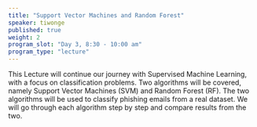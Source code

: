 ```yaml
---
title: "Support Vector Machines and Random Forest"
speaker: tiwonge
published: true
weight: 2
program_slot: "Day 3, 8:30 - 10:00 am"
program_type: "lecture"
---
```


This Lecture will continue our journey with Supervised Machine Learning, with a focus on classification problems. Two algorithms will be covered, namely Support Vector Machines (SVM) and Random Forest (RF). The two algorithms will be used to classify phishing emails from a real dataset. We will go through each algorithm step by step and compare results from the two.
